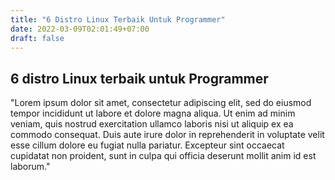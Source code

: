 ```yaml
---
title: "6 Distro Linux Terbaik Untuk Programmer"
date: 2022-03-09T02:01:49+07:00
draft: false
---
```



## 6 distro Linux terbaik untuk Programmer

"Lorem ipsum dolor sit amet, consectetur adipiscing elit, sed do eiusmod tempor incididunt ut labore et dolore magna aliqua. Ut enim ad minim veniam, quis nostrud exercitation ullamco laboris nisi ut aliquip ex ea commodo consequat. Duis aute irure dolor in reprehenderit in voluptate velit esse cillum dolore eu fugiat nulla pariatur. Excepteur sint occaecat cupidatat non proident, sunt in culpa qui officia deserunt mollit anim id est laborum."


